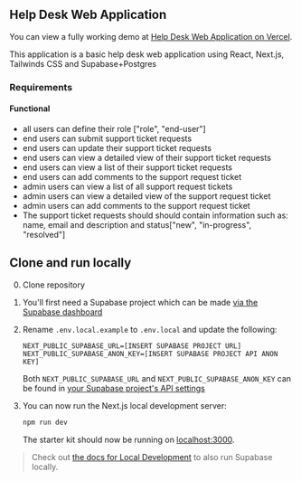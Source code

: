 ## Help Desk Web Application
You can view a fully working demo at [Help Desk Web Application on Vercel](https://basic-help-desk-web-app.vercel.app).

This application is a basic help desk web application using React, Next.js, Tailwinds CSS and Supabase+Postgres

### Requirements
#### Functional
* all users can define their role ["role", "end-user"]
* end users can submit support ticket requests
* end users can update their support ticket requests
* end users can view a detailed view of their support ticket requests
* end users can view a list of their support ticket requests
* end users can add comments to the support request ticket
* admin users can view a list of all support request tickets
* admin users can view a detailed view of the support request ticket 
* admin users can add comments to the support request ticket 
* The support ticket requests should should contain information such as: name, email and description and status["new", "in-progress", "resolved"]

## Clone and run locally
0. Clone repository
1. You'll first need a Supabase project which can be made [via the Supabase dashboard](https://database.new)
2. Rename `.env.local.example` to `.env.local` and update the following:

   ```
   NEXT_PUBLIC_SUPABASE_URL=[INSERT SUPABASE PROJECT URL]
   NEXT_PUBLIC_SUPABASE_ANON_KEY=[INSERT SUPABASE PROJECT API ANON KEY]
   ```

   Both `NEXT_PUBLIC_SUPABASE_URL` and `NEXT_PUBLIC_SUPABASE_ANON_KEY` can be found in [your Supabase project's API settings](https://app.supabase.com/project/_/settings/api)

3. You can now run the Next.js local development server:

   ```bash
   npm run dev
   ```

   The starter kit should now be running on [localhost:3000](http://localhost:3000/).

> Check out [the docs for Local Development](https://supabase.com/docs/guides/getting-started/local-development) to also run Supabase locally.